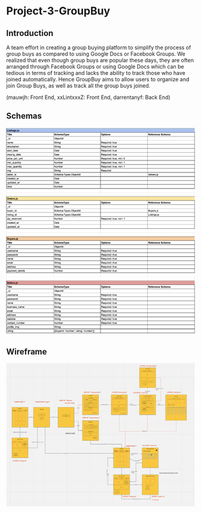 # Project-3-GroupBuy


## Introduction
A team effort in creating a group buying platform to simplify the process of group buys as compared to using Google Docs or Facebook Groups. We realized that even though group buys are popular these days, they are often arranged through Facebook Groups or using Google Docs which can be tedious in terms of tracking and lacks the ability to track those who have joined automatically. Hence GroupBuy aims to allow users to organize and join Group Buys, as well as track all the group buys joined. 

(mauwjh: Front End, xxLintxxxZ: Front End, darrentanyf: Back End)

## Schemas 

![Schema for app. 4 tables (Listings, Orders, Buyers, Sellers)](https://raw.githubusercontent.com/darrentanyf/Project-3-GroupBuy/main/GroupBuy%20Schemas.png)

## Wireframe 

![wireframe for app layout](https://github.com/darrentanyf/Project-3-GroupBuy/blob/main/GroupBuy%20WireFrame.png)


